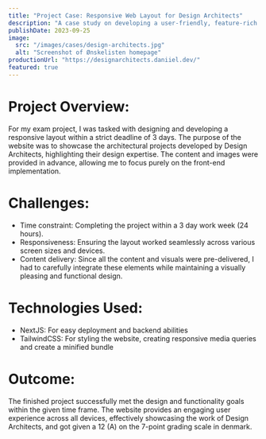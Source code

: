 ```yaml
---
title: "Project Case: Responsive Web Layout for Design Architects"
description: "A case study on developing a user-friendly, feature-rich online wishlist platform for the Danish market."
publishDate: 2023-09-25
image:
  src: "/images/cases/design-architects.jpg"
  alt: "Screenshot of Ønskelisten homepage"
productionUrl: "https://designarchitects.daniiel.dev/"
featured: true
---
```


# Project Overview:

For my exam project, I was tasked with designing and developing a responsive layout within a strict deadline of 3 days. The purpose of the website was to showcase the architectural projects developed by Design Architects, highlighting their design expertise. The content and images were provided in advance, allowing me to focus purely on the front-end implementation.

# Challenges:

- Time constraint: Completing the project within a 3 day work week (24 hours).
- Responsiveness: Ensuring the layout worked seamlessly across various screen sizes and devices.
- Content delivery: Since all the content and visuals were pre-delivered, I had to carefully integrate these elements while maintaining a visually pleasing and functional design.

# Technologies Used:

- NextJS: For easy deployment and backend abilities
- TailwindCSS: For styling the website, creating responsive media queries and create a minified bundle

# Outcome:

The finished project successfully met the design and functionality goals within the given time frame. The website provides an engaging user experience across all devices, effectively showcasing the work of Design Architects, and got given a 12 (A) on the 7-point grading scale in denmark.
